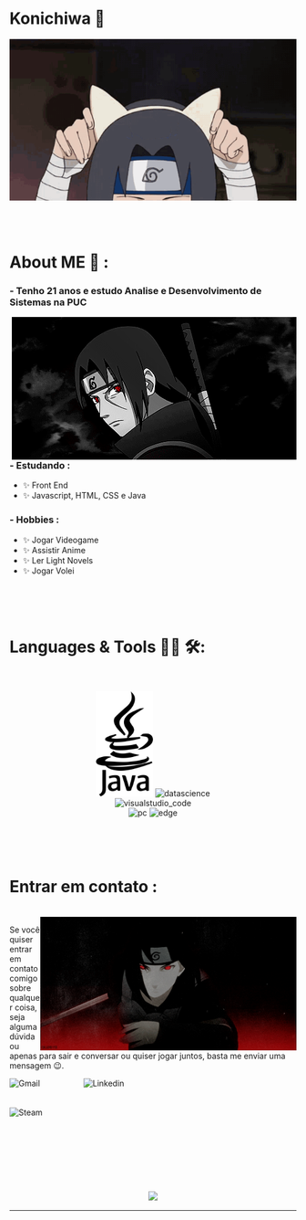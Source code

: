 # Konichiwa 👋

<div align="center">
<img hight="300" width="700" alt="GIF" align="center" src="https://github.com/ArturMoreiraDeCarvalho/ArturMoreiraDeCarvalho/blob/main/assets/itachi.gif">
</div>

</br>
</br>
</br>


# About ME 💬 :

### - Tenho 21 anos e estudo Analise e Desenvolvimento de Sistemas na PUC

<img hight="400" width="500" alt="GIF" align="right" src="https://github.com/ArturMoreiraDeCarvalho/ArturMoreiraDeCarvalho/blob/main/assets/02c0c400904938c3f9f57eacb8743fa3.gif">

### - Estudando :
- ✨ Front End
- ✨ Javascript, HTML, CSS e Java

### - Hobbies : 
- ✨ Jogar Videogame
- ✨ Assistir Anime
- ✨ Ler Light Novels
- ✨ Jogar Volei

</br>
</br>
</br>



# Languages & Tools 👨‍💻 🛠:
</br>

<p align="center">

<!-- For more icons please follow  https://github.com/MikeCodesDotNET/ColoredBadges -->

<img src="https://github.com/Xx-Ashutosh-xX/Xx-Ashutosh-xX/blob/master/assets/icons/java.png" alt="java"  width="100" hight="50">
<img src="https://github.com/Xx-Ashutosh-xX/Xx-Ashutosh-xX/blob/master/assets/icons/datascience.png" alt="datascience" width="180" hight="50">
</br>
<img src="https://github.com/Xx-Ashutosh-xX/Xx-Ashutosh-xX/blob/master/assets/icons/visualstudio_code.png" alt="visualstudio_code" width="240" hight="50">
</br>
<img src="https://github.com/Xx-Ashutosh-xX/Xx-Ashutosh-xX/blob/master/assets/icons/pc.png" alt="pc" width="100" hight="50">
<img src="https://github.com/Xx-Ashutosh-xX/Xx-Ashutosh-xX/blob/master/assets/icons/edge.png" alt="edge" width="100" hight="50">

</p>
</br>
</br>
</br>



# Entrar em contato :

<p>
 </br>


<img hight="320" width="450" align="right" alt="GIF" src="https://github.com/ArturMoreiraDeCarvalho/ArturMoreiraDeCarvalho/blob/main/assets/d170c4a28d1552c8382fadb824d6d3e1.gif">


Se você quiser entrar em contato comigo sobre qualquer coisa, seja alguma dúvida ou apenas para sair e conversar ou quiser jogar juntos, basta me enviar uma mensagem 😉.

<a href="mailto:arturmais123@gmail.com">
 <img align="left" alt="Gmail" width="130" hight="100" src="https://github.com/Xx-Ashutosh-xX/Xx-Ashutosh-xX/blob/master/assets/icons/gmail.png" />
</a>
<a href="">
  <img align="left" alt="Linkedin" width="150" hight="100" src="https://github.com/Xx-Ashutosh-xX/Xx-Ashutosh-xX/blob/master/assets/icons/linkedin.png" />
</br>
</br>
</br>
</a>

<a href="https://steamcommunity.com/profiles/76561198172081017/">
  <img align="left" alt="Steam" width="130" hight="100" src="https://github.com/Xx-Ashutosh-xX/Xx-Ashutosh-xX/blob/master/assets/icons/steam.png" />
</a>
 </p>
 

</br>
</br>
</br>
</br>
</br>
</br>
</br>



<p align="center" >  
  <a href="https://github.com/anuraghazra/github-readme-stats"> 
<img  src="https://github-readme-stats.vercel.app/api?username=ArturMoreiraDeCarvalho&&show_icons=true&theme=radical"/>
  </a>
  </p>

*************
